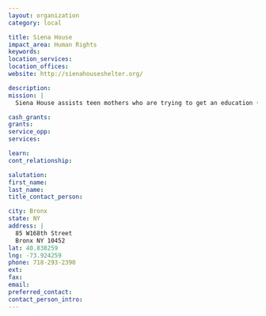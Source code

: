 ```yaml
---
layout: organization
category: local

title: Siena House
impact_area: Human Rights
keywords: 
location_services: 
location_offices: 
website: http://sienahouseshelter.org/

description: 
mission: |
  Siena House assists teen mothers who are trying to get an education (GED and job training).

cash_grants: 
grants: 
service_opp: 
services: 

learn: 
cont_relationship: 

salutation: 
first_name: 
last_name: 
title_contact_person: 

city: Bronx
state: NY
address: |
  85 W168th Street     
  Bronx NY 10452
lat: 40.838259
lng: -73.924259
phone: 718-293-2390
ext: 
fax: 
email: 
preferred_contact: 
contact_person_intro: 
---
```

